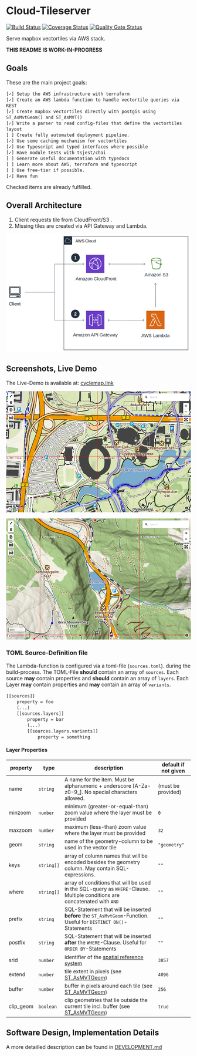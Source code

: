 # Cloud-Tileserver

[![Build Status](https://travis-ci.org/henrythasler/cloud-tileserver.svg?branch=master)](https://travis-ci.org/henrythasler/cloud-tileserver) [![Coverage Status](https://coveralls.io/repos/github/henrythasler/cloud-tileserver/badge.svg?branch=master)](https://coveralls.io/github/henrythasler/cloud-tileserver?branch=master) [![Quality Gate Status](https://sonarcloud.io/api/project_badges/measure?project=henrythasler_cloud-tileserver&metric=alert_status)](https://sonarcloud.io/dashboard?id=henrythasler_cloud-tileserver)

Serve mapbox vectortiles via AWS stack.

**THIS README IS WORK-IN-PROGRESS**

## Goals

These are the main project goals:

```
[✓] Setup the AWS infrastructure with terraform
[✓] Create an AWS lambda function to handle vectortile queries via REST
[✓] Create mapbox vectortiles directly with postgis using ST_AsMvtGeom() and ST_AsMVT()
[✓] Write a parser to read config-files that define the vectortiles layout
[ ] Create fully automated deployment pipeline.
[✓] Use some caching mechanism for vectortiles
[✓] Use Typescript and typed interfaces where possible
[✓] Have module tests with tsjest/chai
[ ] Generate useful documentation with typedocs
[ ] Learn more about AWS, terraform and typescript
[ ] Use free-tier if possible.
[✓] Have fun
```
Checked items are already fulfilled.

## Overall Architecture

1. Client requests tile from CloudFront/S3 .
2. Missing tiles are created via API Gateway and Lambda.

![](docs/img/CloudFront-tiles-simple.png)

## Screenshots, Live Demo

The Live-Demo is available at: [cyclemap.link](https://cyclemap.link)

[![](docs/img/map_screenshot.png)](https://cyclemap.link/#15/48.17374/11.54676)

[![](docs/img/map_screenshot2.png)](https://cyclemap.link/#14/47.01863/11.5046)

### TOML Source-Definition file

The Lambda-function is configured via a toml-file (`sources.toml`). during the build-process. The TOML-File **should** contain an array of `sources`. Each source **may** contain properties and **should** contain an array of `layers`. Each Layer **may** contain properties and **may** contain an array of `variants`.

```
[[sources]]
    property = foo
    (...)
    [[sources.layers]]
        property = bar
        (...)
        [[sources.layers.variants]]
            property = something
```

#### Layer Properties

property | type | description | default if not given
---|---|---|---
name | `string` | A name for the item. Must be alphanumeric + underscore [A-Za-z0-9_]. No special characters allowed. | (must be provided)
minzoom | `number` | minimum (greater-or-equal-than) zoom value where the layer must be provided | `0` 
maxzoom | `number` | maximum (less-than) zoom value where the layer must be provided | `32` 
geom | `string` | name of the geometry-column to be used in the vector tile | `"geometry"`
keys | `string[]` | array of column names that will be encoded besides the geometry column. May contain SQL-expressions.| `""`
where | `string[]` | array of conditions that will be used in the SQL-query as `WHERE`-Clause. Multiple conditions are concatenated with `AND` | `""`
prefix | `string` | SQL-Statement that will be inserted **before** the `ST_AsMvtGeom`-Function. Useful for `DISTINCT ON()`-Statements | `""`
postfix | `string` | SQL-Statement that will be inserted **after** the `WHERE`-Clause. Useful for `ORDER BY`-Statements | `""`
srid | `number` | identifier of the [spatial reference system](https://postgis.net/docs/manual-1.4/ch04.html#spatial_ref_sys) | `3857`
extend | `number` | tile extent in pixels (see [ST_AsMVTGeom](https://postgis.net/docs/manual-dev/ST_AsMVTGeom.html)) | `4096`
buffer | `number` | buffer in pixels around each tile (see [ST_AsMVTGeom](https://postgis.net/docs/manual-dev/ST_AsMVTGeom.html)) | `256`
clip_geom | `boolean` | clip geometries that lie outside the current tile incl. buffer (see [ST_AsMVTGeom](https://postgis.net/docs/manual-dev/ST_AsMVTGeom.html)) | `true`


## Software Design, Implementation Details

A more detailled description can be found in [DEVELOPMENT.md](DEVELOPMENT.md)